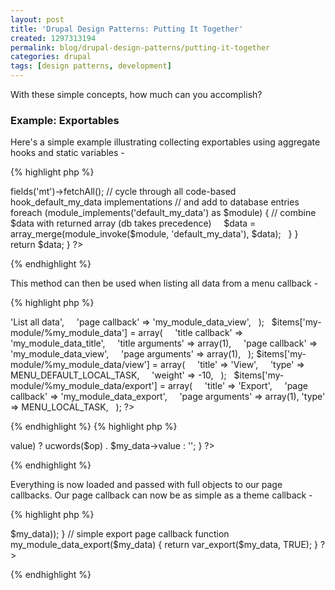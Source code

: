```yaml
---
layout: post
title: 'Drupal Design Patterns: Putting It Together'
created: 1297313194
permalink: blog/drupal-design-patterns/putting-it-together
categories: drupal
tags: [design patterns, development]
---
```

With these simple concepts, how much can you accomplish?

### Example: Exportables ###

Here's a simple example illustrating collecting exportables using aggregate hooks and static variables -

{% highlight php %}
<?php
  function my_module_data_get_all() {
    $data = &drupal_static(__FUNCTION__);
    // check for existing $data from previous function call
    if (!isset($data)) {
      // pull all $data from database
      $data = db_select('my_table', 'mt')->fields('mt')->fetchAll();
      // cycle through all code-based hook_default_my_data implementations
      // and add to database entries
      foreach (module_implements('default_my_data') as $module) {
        // combine $data with returned array (db takes precedence)
        $data = array_merge(module_invoke($module, 'default_my_data'), $data);
      }
    }
    return $data;
  }
?>
{% endhighlight %}

This method can then be used when listing all data from a menu callback -

{% highlight php %}
<?php
  $items['my-module'] = array(
    'title' => 'List all data',
    'page callback' => 'my_module_data_view',
  );
  $items['my-module/%my_module_data'] = array(
    'title callback' => 'my_module_data_title',
    'title arguments' => array(1),
    'page callback' => 'my_module_data_view',
    'page arguments' => array(1),
  );
  $items['my-module/%my_module_data/view'] = array(
    'title' => 'View',
    'type' => MENU_DEFAULT_LOCAL_TASK,
    'weight' => -10,
  );
  $items['my-module/%my_module_data/export'] = array(
    'title' => 'Export',
    'page callback' => 'my_module_data_export',
    'page arguments' => array(1),
    'type' => MENU_LOCAL_TASK,
  );
?>
{% endhighlight %}
{% highlight php %}
<?php
  // menu load function
  function my_module_data_load($my_data) {
    $data = my_module_data_get_all();
    return isset($data[$my_data]) ? $data[$my_data] : NULL;
  }
  // menu title callback
  function my_module_data_title($my_data, $op = 'view') {
    return is_object($my_data) && isset($my_data->value) ? ucwords($op) . $my_data->value : '';
  }
?>
{% endhighlight %}

Everything is now loaded and passed with full objects to our page callbacks. Our page callback can now be as simple as a theme callback -

{% highlight php %}
<?php
  // view page callback
  function my_module_data_view($my_data = NULL) {
    return theme('my_data', array('data' => $my_data));
  }
  // simple export page callback
  function my_module_data_export($my_data) {
    return var_export($my_data, TRUE);
  }
?>
{% endhighlight %}
